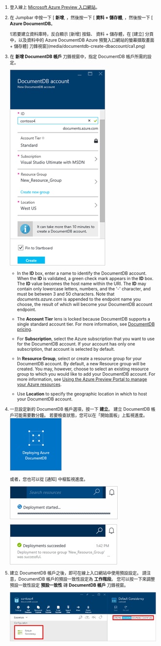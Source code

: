 1.  登入線上 [Microsoft Azure Preview 入口網站](https://portal.azure.com/)。
2.  在 Jumpbar 中按一下 [ **新增**, ，然後按一下 [ **資料 + 儲存體**, ，然後按一下 [ **Azure DocumentDB**。 
  
    ![若要建立資料庫時，反白顯示 [新增] 按鈕、 資料 + 儲存體，在 [建立] 分頁中，以及資料中的 Azure DocumentDB Azure 預覽入口網站的螢幕擷取畫面 + 儲存體] 刀鋒視窗](media/documentdb-create-dbaccount/ca1.png)  

3. 在 **新增 DocumentDB 帳戶** 刀鋒視窗中，指定 DocumentDB 帳戶所需的設定。 
 
    ![[新增 DocumentDB] 刀鋒視窗的螢幕擷取畫面](media/documentdb-create-dbaccount/ca3.png) 


    - In the **ID** box, enter a name to identify the DocumentDB account.  When the **ID** is validated, a green check mark appears in the **ID** box. The **ID** value becomes the host name within the URI. The **ID** may contain only lowercase letters, numbers, and the '-' character, and must be between 3 and 50 characters. Note that *documents.azure.com* is appended to the endpoint name you choose, the result of which will become your DocumentDB account endpoint.
    

    - The **Account Tier** lens is locked because DocumentDB supports a single standard account tier. For more information, see [DocumentDB pricing](http://go.microsoft.com/fwlink/p/?LinkID=402317&clcid=0x409).
    
    - For **Subscription**, select the Azure subscription that you want to use for the DocumentDB account. If your account has only one subscription, that account is selected by default.

    - In **Resource Group**, select or create a resource group for your DocumentDB account.  By default, a new Resource group will be created.  You may, however, choose to select an existing resource group to which you would like to add your DocumentDB account. For more information, see [Using the Azure Preview Portal to manage your Azure resources](resource-group-portal.md).
 
    - Use **Location** to specify the geographic location in which to host your DocumentDB account.   

4.  一旦設定新的 DocumentDB 帳戶選項，按一下 **建立**。  建立 DocumentDB 帳戶可能需要數分鐘。  若要檢查狀態，您可以在「開始面板」上監視進度。  
    ![儀表板-線上資料庫建立者上建立磚的螢幕擷取畫面](media/documentdb-create-dbaccount/ca4.png)  
  
    或者，您也可以從 [通知] 中樞監視進度。  

    ![快速建立資料庫 - 通知中樞的螢幕擷取畫面，顯示正在建立 DocumentDB 帳戶](media/documentdb-create-dbaccount/ca5.png)  

    ![通知中樞的螢幕擷取畫面，顯示已成功建立 DocumentDB 帳戶並部署到資源群組 - 線上資料庫建立者通知](media/documentdb-create-dbaccount/ca6.png)

5.  建立 DocumentDB 帳戶之後，即可在線上入口網站中使用預設設定。 請注意，DocumentDB 帳戶的預設一致性設定為 **工作階段**。  您可以按一下來調整預設一致性設定 **預設一致性** 磚 **DocumentDB 帳戶** 刀鋒視窗。

    ![[資源群組]  刀鋒視窗的螢幕擷取畫面 - 開始進行應用程式開發](media/documentdb-create-dbaccount/ca7.png)  

[How to: Create a DocumentDB account]: #Howto
[Next steps]: #NextSteps
[documentdb-manage]:../articles/documentdb/documentdb-manage.md


